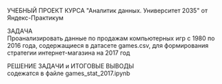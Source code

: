 УЧЕБНЫЙ ПРОЕКТ КУРСА "Аналитик данных. Университет 2035" от Яндекс-Практикум

ЗАДАЧА <br>
Проанализировать данные по продажам компьютерных игр с 1980 по 2016 года, содержащиеся в датасете games.csv, для формирования стратегии интернет-магазина на 2017 год

РЕШЕНИЕ ЗАДАЧИ и ИТОГОВЫЕ ВЫВОДЫ<br>
содежатся в файле games_stat_2017.ipynb
